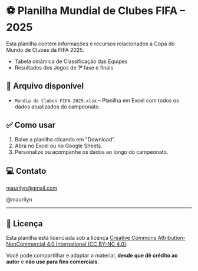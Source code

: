 # ⚽ Planilha Mundial de Clubes FIFA – 2025

Esta planilha contém informações e recursos relacionados a Copa do Mundo de Clubes da FIFA 2025.

- Tabela dinâmica de Classificação das Equipes
- Resultados dos Jogos de 1ª fase e finais

## 📂 Arquivo disponível

- `Mundia de Clubes FIFA 2025.xlsx` – Planilha em Excel com todos os dados atualizados do campeonato.

## ✅ Como usar

1. Baixe a planilha clicando em "Download".
2. Abra no Excel ou no Google Sheets.
3. Personalize ou acompanhe os dados ao longo do campeonato.

## 💻 Contato

maurilyn@gmail.com

@maurilyn

---

## 📄 Licença

Esta planilha está licenciada sob a licença [Creative Commons Attribution-NonCommercial 4.0 International (CC BY-NC 4.0)](https://creativecommons.org/licenses/by-nc/4.0/).

Você pode compartilhar e adaptar o material, **desde que dê crédito ao autor** e **não use para fins comerciais**.
